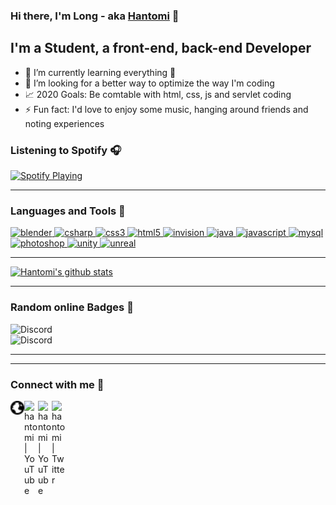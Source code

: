 ### Hi there, I'm Long - aka [Hantomi][website] 👋


## I'm a Student, a front-end, back-end Developer 

- 🌱 I’m currently learning everything 🤣
- 📝 I’m looking for a better way to optimize the way I'm coding 
- 📈 2020 Goals: Be comtable with html, css, js and servlet coding 
- ⚡ Fun fact: I'd love to enjoy some music, hanging around friends and noting experiences 

### Listening to Spotify 🎧

[<img src="https://spotify-playing.hantomi.vercel.app/api/spotify" alt="Spotify Playing" width="350" />](https://open.spotify.com/user/31t57wjxnigmupx6b67lkvvd5cpq)

---

<h3 align="left">Languages and Tools 🐡</h3>
<p align="left"> <a href="https://www.blender.org/" target="_blank"> <img src="https://download.blender.org/branding/community/blender_community_badge_white.svg" alt="blender" width="40" height="40"/>   </a> <a href="https://www.w3schools.com/cs/" target="_blank"> <img src="https://devicons.github.io/devicon/devicon.git/icons/csharp/csharp-original.svg" alt="csharp" width="40" height="40"/>   </a> <a href="https://www.w3schools.com/css/" target="_blank"> <img src="https://devicons.github.io/devicon/devicon.git/icons/css3/css3-original-wordmark.svg" alt="css3" width="40" height="40"/>   </a> <a href="https://www.w3.org/html/" target="_blank"> <img src="https://devicons.github.io/devicon/devicon.git/icons/html5/html5-original-wordmark.svg" alt="html5" width="40" height="40"/>   </a> <a href="https://www.invisionapp.com/" target="_blank"> <img src="https://www.vectorlogo.zone/logos/invisionapp/invisionapp-icon.svg" alt="invision" width="40" height="40"/>   </a> <a href="https://www.java.com" target="_blank"> <img src="https://devicons.github.io/devicon/devicon.git/icons/java/java-original-wordmark.svg" alt="java" width="40" height="40"/>   </a> <a href="https://developer.mozilla.org/en-US/docs/Web/JavaScript" target="_blank"> <img src="https://devicons.github.io/devicon/devicon.git/icons/javascript/javascript-original.svg" alt="javascript" width="40" height="40"/>   </a> <a href="https://www.mysql.com/" target="_blank"> <img src="https://devicons.github.io/devicon/devicon.git/icons/mysql/mysql-original-wordmark.svg" alt="mysql" width="40" height="40"/>   </a> <a href="https://www.photoshop.com/en" target="_blank"> <img src="https://devicons.github.io/devicon/devicon.git/icons/photoshop/photoshop-plain.svg" alt="photoshop" width="40" height="40"/>   </a> <a href="https://unity.com/" target="_blank"> <img src="https://cdn.jsdelivr.net/npm/simple-icons@3.13.0/icons/unity.svg" alt="unity" width="40" height="40"/>   </a> <a href="https://unrealengine.com/" target="_blank"> <img src="https://raw.githubusercontent.com/kenangundogan/fontisto/036b7eca71aab1bef8e6a0518f7329f13ed62f6b/icons/svg/brand/unreal-engine.svg" alt="unreal" width="40" height="40"/>   </a> </p>

---

[![Hantomi's github stats](https://github-stats-for-readme.hantomi.vercel.app/api?username=hantomi&show_icons=true&theme=synthwave&layout=compact)](https://github.com/hantomi)

---

### Random online Badges 👬
![Discord](https://img.shields.io/discord/647027683259187220?color=0FFF00&label=Baguette&logo=discord&style=social) <br />
![Discord](https://img.shields.io/discord/447762837566259201?color=0FFF00&label=Loli%20Robber&logo=discord&style=social)

---

<!--START_SECTION:activity-->
<!--END_SECTION:activity-->

---

### Connect with me 👐

[<img align="left" alt="github/hantomi" width="22px" src="https://raw.githubusercontent.com/iconic/open-iconic/master/svg/globe.svg" />][website]
[<img align="left" alt="hantomi | YouTube" width="22px" src="https://cdn.jsdelivr.net/npm/simple-icons@3.13.0/icons/facebook.svg" />][facebook]
[<img align="left" alt="hantomi | YouTube" width="22px" src="https://cdn.jsdelivr.net/npm/simple-icons@v3/icons/youtube.svg" />][youtube]
[<img align="left" alt="hantomi | Twitter" width="22px" src="https://cdn.jsdelivr.net/npm/simple-icons@v3/icons/twitter.svg" />][twitter]

<br />
<br />

[website]: https://github.com/hantomi
[twitter]: https://twitter.com/HantoLong
[youtube]: https://www.youtube.com/channel/UCadVLV4Icg1dWZBTPnYed4Q
[facebook]: https://www.facebook.com/long.hanto
